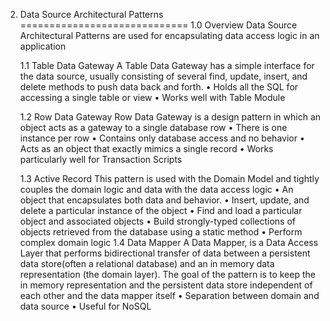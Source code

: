 2. Data Source Architectural Patterns
=============================
    1.0 Overview
    Data Source Architectural Patterns are used for encapsulating data access logic in an application
	
	1.1 Table Data Gateway
		A Table Data Gateway has a simple interface for the data source, usually consisting of several find, update, insert, 
		and delete methods to push data back and forth.
		• Holds all the SQL for accessing a single table or view
		• Works well with Table Module

	1.2 Row Data Gateway
		Row Data Gateway is a design pattern in which an object acts as a gateway to a single database row
		• There is one instance per row
		• Contains only database access and no behavior
		• Acts as an object that exactly mimics a single record
		• Works particularly well for Transaction Scripts

	1.3 Active Record
		This pattern is used with the Domain Model and tightly couples the domain logic and data with the data access logic
		• An object that encapsulates both data and behavior. 
		• Insert, update, and delete a particular instance of the object
		• Find and load a particular object and associated objects
		• Build strongly-typed collections of objects retrieved from the database using a static method
		• Perform complex domain logic
	1.4 Data Mapper	
		 A Data Mapper, is a Data Access Layer that performs bidirectional transfer of data between a persistent data 
		 store(often a relational database) and an in memory data representation (the domain layer). The goal of the pattern is 
		 to keep the in memory representation and the persistent data store independent of each other and the data mapper itself
		 • Separation between domain and data source
		 • Useful for NoSQL